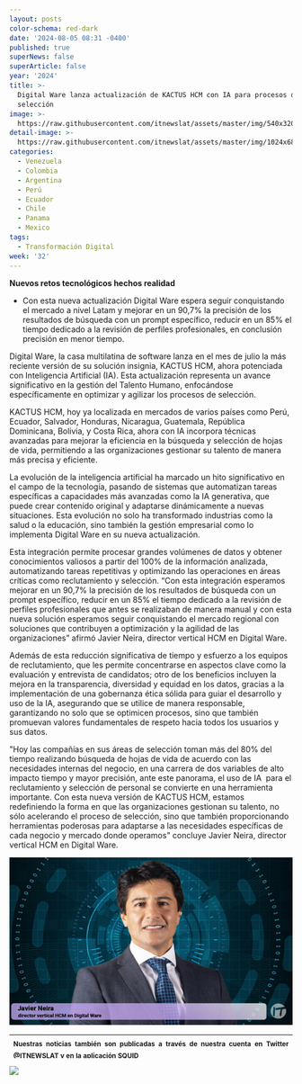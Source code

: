 ```yaml
---
layout: posts
color-schema: red-dark
date: '2024-08-05 08:31 -0400'
published: true
superNews: false
superArticle: false
year: '2024'
title: >-
  Digital Ware lanza actualización de KACTUS HCM con IA para procesos de
  selección
image: >-
  https://raw.githubusercontent.com/itnewslat/assets/master/img/540x320/Javier-Neira-p.jpg
detail-image: >-
  https://raw.githubusercontent.com/itnewslat/assets/master/img/1024x680/Javier-Neira-g.jpg
categories:
  - Venezuela
  - Colombia
  - Argentina
  - Perú
  - Ecuador
  - Chile
  - Panama
  - Mexico
tags:
  - Transformación Digital
week: '32'
---
```

**Nuevos retos tecnológicos hechos realidad**

- Con esta nueva actualización Digital Ware espera seguir conquistando el mercado a nivel Latam y mejorar en un 90,7% la precisión de los resultados de búsqueda con un prompt específico, reducir en un 85% el tiempo dedicado a la revisión de perfiles profesionales, en conclusión precisión en menor tiempo.

Digital Ware, la casa multilatina de software lanza en el mes de julio la más reciente versión de su solución insignia, KACTUS HCM, ahora potenciada con Inteligencia Artificial (IA). Esta actualización representa un avance significativo en la gestión del Talento Humano, enfocándose específicamente en optimizar y agilizar los procesos de selección.

KACTUS HCM, hoy ya localizada en mercados de varios países como Perú, Ecuador, Salvador, Honduras, Nicaragua, Guatemala, República Dominicana, Bolivia, y Costa Rica, ahora con IA incorpora técnicas avanzadas para mejorar la eficiencia en la búsqueda y selección de hojas de vida, permitiendo a las organizaciones gestionar su talento de manera más precisa y eficiente. 

La evolución de la inteligencia artificial ha marcado un hito significativo en el campo de la tecnología, pasando de sistemas que automatizan tareas específicas a capacidades más avanzadas como la IA generativa, que puede crear contenido original y adaptarse dinámicamente a nuevas situaciones. Esta evolución no solo ha transformado industrias como la salud o la educación, sino también la gestión empresarial como lo implementa Digital Ware en su nueva actualización.

Esta integración permite procesar grandes volúmenes de datos y obtener conocimientos valiosos a partir del 100% de la información analizada, automatizando tareas repetitivas y optimizando las operaciones en áreas críticas como reclutamiento y selección. “Con esta integración esperamos mejorar en un 90,7% la precisión de los resultados de búsqueda con un prompt específico, reducir en un 85% el tiempo dedicado a la revisión de perfiles profesionales que antes se realizaban de manera manual y con esta nueva solución esperamos seguir conquistando el mercado regional con soluciones que contribuyen a optimización y la agilidad de las organizaciones” afirmó Javier Neira, director vertical HCM en Digital Ware.

Además de esta reducción significativa de tiempo y esfuerzo a los equipos de reclutamiento, que les permite concentrarse en aspectos clave como la evaluación y entrevista de candidatos; otro de los beneficios incluyen la mejora en la transparencia, diversidad y equidad en los datos, gracias a la implementación de una gobernanza ética sólida para guiar el desarrollo y uso de la IA, asegurando que se utilice de manera responsable, garantizando no solo que se optimicen procesos, sino que también promuevan valores fundamentales de respeto hacia todos los usuarios y sus datos.

"Hoy las compañías en sus áreas de selección toman más del 80% del tiempo realizando búsqueda de hojas de vida de acuerdo con las necesidades internas del negocio, en una carrera de dos variables de alto impacto tiempo y mayor precisión, ante este panorama, el uso de IA  para el reclutamiento y selección de personal se convierte en una herramienta importante. Con esta nueva versión de KACTUS HCM, estamos redefiniendo la forma en que las organizaciones gestionan su talento, no sólo acelerando el proceso de selección, sino que también proporcionando herramientas poderosas para adaptarse a las necesidades específicas de cada negocio y mercado donde operamos" concluye Javier Neira, director vertical HCM en Digital Ware.

![](https://raw.githubusercontent.com/itnewslat/assets/master/img/540x320/Javier-Neira-p.jpg)

<table style="height: 42px;" width="569">
<tbody>
<tr>
<td style="text-align: justify;"><sub><strong>Nuestras noticias también son publicadas a través de nuestra cuenta en Twitter <a href="https://twitter.com/itnewslat?lang=es">@ITNEWSLAT</a> y en la aplicación <a href="https://squidapp.co/en/">SQUID</a></strong></sub></td>
</tr>
</tbody>
</table>

<img src="https://tracker.metricool.com/c3po.jpg?hash=56f88a41e39ab42c063cc51676587a04"/>

